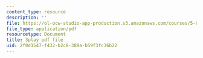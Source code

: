 ```yaml
---
content_type: resource
description: ''
file: https://ol-ocw-studio-app-production.s3.amazonaws.com/courses/5-07sc-biological-chemistry-i-fall-2013/2f0d1547f432b2c8389ab59f3fc36b22_gbOyppJ9OK4.pdf
file_type: application/pdf
resourcetype: Document
title: 3play pdf file
uid: 2f0d1547-f432-b2c8-389a-b59f3fc36b22
---
```

